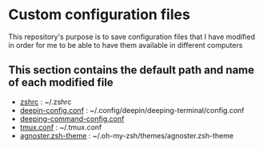 # Custom configuration files

This repository's purpose is to save configuration files that I have modified in order for me to be able to have them available in different computers


## This section contains the default path and name of each modified file

- [zshrc](https://github.com/steliostss/conf-files/blob/master/zshrc) : ~/.zshrc
- [deepin-config.conf](https://github.com/steliostss/conf-files/blob/master/deepin-config.conf) : ~/.config/deepin/deeping-terminal/config.conf
- [deeping-command-config.conf](https://github.com/steliostss/conf-files/blob/master/deepin-command-config.conf)
- [tmux.conf](https://github.com/steliostss/conf-files/blob/master/tmux.conf) : ~/.tmux.conf
- [agnoster.zsh-theme](https://github.com/steliostss/conf-files/blob/master/agnoster.zsh-theme) : ~/.oh-my-zsh/themes/agnoster.zsh-theme


